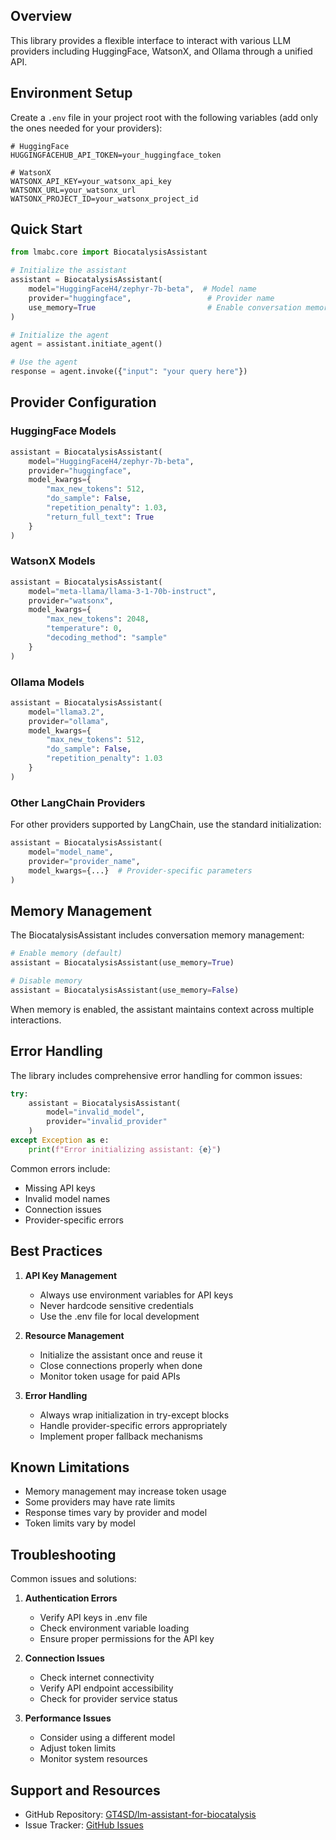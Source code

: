 
## Overview
This library provides a flexible interface to interact with various LLM providers including HuggingFace, WatsonX, and Ollama through a unified API.

## Environment Setup

Create a `.env` file in your project root with the following variables (add only the ones needed for your providers):

```plaintext
# HuggingFace
HUGGINGFACEHUB_API_TOKEN=your_huggingface_token

# WatsonX
WATSONX_API_KEY=your_watsonx_api_key
WATSONX_URL=your_watsonx_url
WATSONX_PROJECT_ID=your_watsonx_project_id
```

## Quick Start

```python
from lmabc.core import BiocatalysisAssistant

# Initialize the assistant
assistant = BiocatalysisAssistant(
    model="HuggingFaceH4/zephyr-7b-beta",  # Model name
    provider="huggingface",                 # Provider name
    use_memory=True                         # Enable conversation memory
)

# Initialize the agent
agent = assistant.initiate_agent()

# Use the agent
response = agent.invoke({"input": "your query here"})
```

## Provider Configuration

### HuggingFace Models
```python
assistant = BiocatalysisAssistant(
    model="HuggingFaceH4/zephyr-7b-beta",
    provider="huggingface",
    model_kwargs={
        "max_new_tokens": 512,
        "do_sample": False,
        "repetition_penalty": 1.03,
        "return_full_text": True
    }
)
```

### WatsonX Models
```python
assistant = BiocatalysisAssistant(
    model="meta-llama/llama-3-1-70b-instruct",
    provider="watsonx",
    model_kwargs={
        "max_new_tokens": 2048,
        "temperature": 0,
        "decoding_method": "sample"
    }
)
```

### Ollama Models
```python
assistant = BiocatalysisAssistant(
    model="llama3.2",
    provider="ollama",
    model_kwargs={
        "max_new_tokens": 512,
        "do_sample": False,
        "repetition_penalty": 1.03
    }
)
```

### Other LangChain Providers
For other providers supported by LangChain, use the standard initialization:

```python
assistant = BiocatalysisAssistant(
    model="model_name",
    provider="provider_name",
    model_kwargs={...}  # Provider-specific parameters
)
```

## Memory Management

The BiocatalysisAssistant includes conversation memory management:

```python
# Enable memory (default)
assistant = BiocatalysisAssistant(use_memory=True)

# Disable memory
assistant = BiocatalysisAssistant(use_memory=False)
```

When memory is enabled, the assistant maintains context across multiple interactions.

## Error Handling

The library includes comprehensive error handling for common issues:

```python
try:
    assistant = BiocatalysisAssistant(
        model="invalid_model",
        provider="invalid_provider"
    )
except Exception as e:
    print(f"Error initializing assistant: {e}")
```

Common errors include:
- Missing API keys
- Invalid model names
- Connection issues
- Provider-specific errors

## Best Practices

1. **API Key Management**
   - Always use environment variables for API keys
   - Never hardcode sensitive credentials
   - Use the .env file for local development

2. **Resource Management**
   - Initialize the assistant once and reuse it
   - Close connections properly when done
   - Monitor token usage for paid APIs

3. **Error Handling**
   - Always wrap initialization in try-except blocks
   - Handle provider-specific errors appropriately
   - Implement proper fallback mechanisms

## Known Limitations

- Memory management may increase token usage
- Some providers may have rate limits
- Response times vary by provider and model
- Token limits vary by model

## Troubleshooting

Common issues and solutions:

1. **Authentication Errors**
   - Verify API keys in .env file
   - Check environment variable loading
   - Ensure proper permissions for the API key

2. **Connection Issues**
   - Check internet connectivity
   - Verify API endpoint accessibility
   - Check for provider service status

3. **Performance Issues**
   - Consider using a different model
   - Adjust token limits
   - Monitor system resources

## Support and Resources

- GitHub Repository: [GT4SD/lm-assistant-for-biocatalysis](https://github.com/GT4SD/lm-assistant-for-biocatalysis)
- Issue Tracker: [GitHub Issues](https://github.com/GT4SD/lm-assistant-for-biocatalysis/issues)

